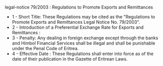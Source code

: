 legal-notice 79&#x2F;2003 : Regulations to Promote Exports and Remittances 

<ul>
			<li>1 - Short Title: These Regulations may be cited as the &quot;Regulations to Promote Exports and Remittances Legal Notice No. 79&#x2F;2003&quot;. <ul>
			</ul></li>			<li>2 - Introduction of a Preferential Exchange Rate for Exports and Remittances : <ul>
			</ul></li>			<li>3 - Penalty: Any dealing in foreign exchange except through the banks and Himbol Financial Services shall be illegal and shall be punishable under the Penal Code of Eritrea. <ul>
			</ul></li>			<li>4 - Effective Date : These Regulations shall enter into force as of the date of their publication in the Gazette of Eritrean Laws. <ul>
			</ul></li></ul>